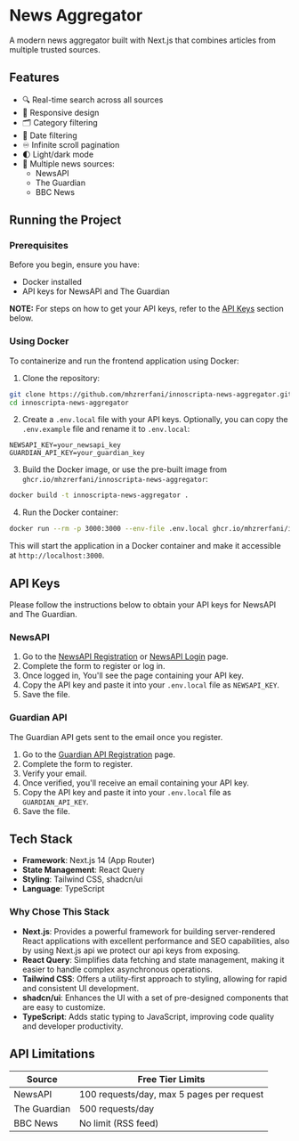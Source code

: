 # News Aggregator

A modern news aggregator built with Next.js that combines articles from multiple trusted sources.

## Features

- 🔍 Real-time search across all sources
- 📱 Responsive design
- 🗂️ Category filtering
- 📅 Date filtering
- ♾️ Infinite scroll pagination
- 🌓 Light/dark mode
- 📰 Multiple news sources:
  - NewsAPI
  - The Guardian
  - BBC News

## Running the Project

### Prerequisites

Before you begin, ensure you have:

- Docker installed
- API keys for NewsAPI and The Guardian

**NOTE:** For steps on how to get your API keys, refer to the [API Keys](#api-keys) section below.

### Using Docker

To containerize and run the frontend application using Docker:

1. Clone the repository:

```bash
git clone https://github.com/mhzrerfani/innoscripta-news-aggregator.git
cd innoscripta-news-aggregator
```

2. Create a `.env.local` file with your API keys. Optionally, you can copy the `.env.example` file and rename it to `.env.local`:

```plaintext
NEWSAPI_KEY=your_newsapi_key
GUARDIAN_API_KEY=your_guardian_key
```

3. Build the Docker image, or use the pre-built image from `ghcr.io/mhzrerfani/innoscripta-news-aggregator`:

```bash
docker build -t innoscripta-news-aggregator .
```

4. Run the Docker container:

```bash
docker run --rm -p 3000:3000 --env-file .env.local ghcr.io/mhzrerfani/innoscripta-news-aggregator:main
```

This will start the application in a Docker container and make it accessible at `http://localhost:3000`.

## API Keys

Please follow the instructions below to obtain your API keys for NewsAPI and The Guardian.

### NewsAPI

1. Go to the [NewsAPI Registration](https://newsapi.org/register) or [NewsAPI Login](https://newsapi.org/account) page.
2. Complete the form to register or log in.
3. Once logged in, You'll see the page containing your API key.
4. Copy the API key and paste it into your `.env.local` file as `NEWSAPI_KEY`.
5. Save the file.

### Guardian API

The Guardian API gets sent to the email once you register.

1. Go to the [Guardian API Registration](https://bonobo.capi.gutools.co.uk/register/developer) page.
2. Complete the form to register.
3. Verify your email.
4. Once verified, you'll receive an email containing your API key.
5. Copy the API key and paste it into your `.env.local` file as `GUARDIAN_API_KEY`.
6. Save the file.

## Tech Stack

- **Framework**: Next.js 14 (App Router)
- **State Management**: React Query
- **Styling**: Tailwind CSS, shadcn/ui
- **Language**: TypeScript

### Why Chose This Stack

- **Next.js**: Provides a powerful framework for building server-rendered React applications with excellent performance and SEO capabilities, also by using Next.js api we protect our api keys from exposing.
- **React Query**: Simplifies data fetching and state management, making it easier to handle complex asynchronous operations.
- **Tailwind CSS**: Offers a utility-first approach to styling, allowing for rapid and consistent UI development.
- **shadcn/ui**: Enhances the UI with a set of pre-designed components that are easy to customize.
- **TypeScript**: Adds static typing to JavaScript, improving code quality and developer productivity.

## API Limitations

| Source       | Free Tier Limits                          |
| ------------ | ----------------------------------------- |
| NewsAPI      | 100 requests/day, max 5 pages per request |
| The Guardian | 500 requests/day                          |
| BBC News     | No limit (RSS feed)                       |

